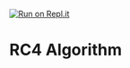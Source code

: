 [![Run on Repl.it](https://repl.it/badge/github/DemonLord98/RC4-Algorithm)](https://repl.it/github/DemonLord98/RC4-AlgorithmSatCal)

# RC4 Algorithm
